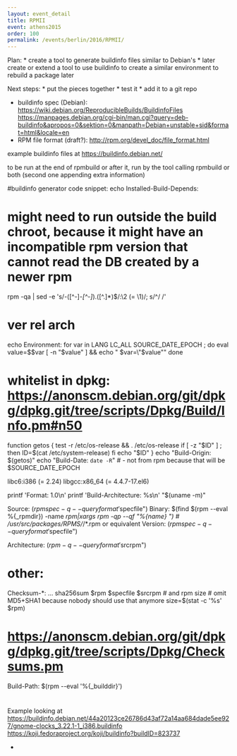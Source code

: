 ```yaml
---
layout: event_detail
title: RPMII
event: athens2015
order: 100
permalink: /events/berlin/2016/RPMII/
---
```


Plan:
	* create a tool to generate buildinfo files similar to Debian's
	* later create or extend a tool to use buildinfo to create a similar environment to rebuild a package later

Next steps:
	* put the pieces together
	* test it
	* add it to a git repo

- buildinfo spec (Debian): https://wiki.debian.org/ReproducibleBuilds/BuildinfoFiles
                           https://manpages.debian.org/cgi-bin/man.cgi?query=deb-buildinfo&apropos=0&sektion=0&manpath=Debian+unstable+sid&format=html&locale=en
- RPM file format (draft?): http://rpm.org/devel_doc/file_format.html

example buildinfo files at https://buildinfo.debian.net/

to be run at the end of rpmbuild or after it, run by the tool calling rpmbuild or both (second one appending extra information)

#buildinfo generator code snippet:
echo Installed-Build-Depends:
# might need to run outside the build chroot, because it might have an incompatible rpm version that cannot read the DB created by a newer rpm
rpm -qa | sed -e 's/-\([^-]*-[^-]*\)\.\([^.]*\)$/:\2 (= \1)/; s/^/ /'
#                      ver   rel        arch
echo Environment:
for var in LANG LC_ALL SOURCE_DATE_EPOCH ; do
  eval value=\$$var
  [ -n "$value" ] && echo " $var=\"$value\""
done
# whitelist in dpkg: https://anonscm.debian.org/git/dpkg/dpkg.git/tree/scripts/Dpkg/Build/Info.pm#n50

function getos
{
  test -r /etc/os-release && . /etc/os-release
  if [ -z "$ID" ] ; then
    ID=$(cat /etc/system-release)
  fi
  echo "$ID"
}
echo "Build-Origin: $(getos)"
echo "Build-Date: `date -R`" # - not from rpm because that will be $SOURCE_DATE_EPOCH



libc6:i386 (= 2.24)
libgcc:x86_64 (= 4.4.7-17.el6)

printf 'Format: 1.0\n'
printf 'Build-Architecture: %s\n' "$(uname -m)"

Source: $(rpmspec -q --queryformat '%{name}' "$specfile")
Binary: $(find $(rpm --eval %{_rpmdir}) -name *rpm|xargs rpm -qp --qf "%{name} ") # /usr/src/packages/RPMS/*/*.rpm or equivalent
Version: $(rpmspec -q --queryformat '%{version}-%{release}' "$specfile")

Architecture: $(rpm -q --queryformat '%{arch}' -p "$srcrpm")

# other:
Checksum-*: ... sha256sum $rpm $specfile $srcrpm # and rpm size # omit MD5+SHA1 because nobody should use that anymore
size=$(stat -c '%s' $rpm)
# https://anonscm.debian.org/git/dpkg/dpkg.git/tree/scripts/Dpkg/Checksums.pm

Build-Path: $(rpm --eval '%{_builddir}')

# 
Example looking at
https://buildinfo.debian.net/44a20123ce26786d43af72a14aa684dade5ee927/gnome-clocks_3.22.1-1_i386.buildinfo
https://koji.fedoraproject.org/koji/buildinfo?buildID=823737

-
